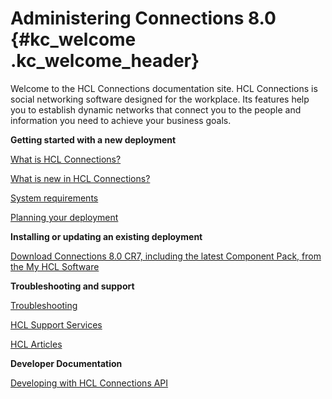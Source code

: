 # Administering Connections 8.0 {#kc_welcome .kc_welcome_header}

Welcome to the HCL Connections documentation site. HCL Connections is social networking software designed for the workplace. Its features help you to establish dynamic networks that connect you to the people and information you need to achieve your business goals.

**Getting started with a new deployment**  


[What is HCL Connections?](../../admin/overview/c_what_is_lc.md)

[What is new in HCL Connections?](../../admin/overview/i_ovr_r_whats_new_cr7.md)

[System requirements](../../admin/overview/system_requirements.md)

[Planning your deployment](../../admin/plan/c_installation_overview.md)

**Installing or updating an existing deployment**  


[Download Connections 8.0 CR7, including the latest Component Pack, from the My HCL Software](https://my.hcltechsw.com/)

**Troubleshooting and support**  


[Troubleshooting](../../admin/troubleshoot/ts_c_welcome.md)

[HCL Support Services](https://support.hcltechsw.com/)

[HCL Articles](https://support.hcltechsw.com/)

**Developer Documentation**  


[Developing with HCL Connections API](../../admin/develop/dev_intro.md)

